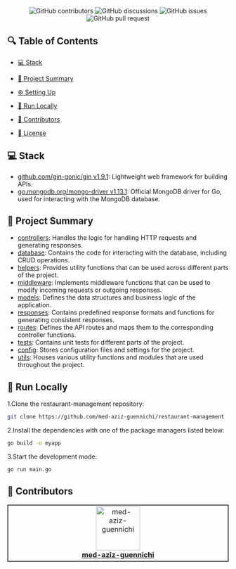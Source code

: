 <p align="center">
<a href=https://github.com/med-aziz-guennichi/restaurant-management target="_blank">
</a>
</p>



<p align="center">
<img src="https://img.shields.io/github/contributors/med-aziz-guennichi/restaurant-management" alt="GitHub contributors" />
<img src="https://img.shields.io/github/discussions/med-aziz-guennichi/restaurant-management" alt="GitHub discussions" />
<img src="https://img.shields.io/github/issues/med-aziz-guennichi/restaurant-management" alt="GitHub issues" />
<img src="https://img.shields.io/github/issues-pr/med-aziz-guennichi/restaurant-management" alt="GitHub pull request" />
</p>

## 🔍 Table of Contents

* [💻 Stack](#stack)

* [📝 Project Summary](#project-summary)

* [⚙️ Setting Up](#setting-up)

* [🚀 Run Locally](#run-locally)

* [🙌 Contributors](#contributors)

* [📄 License](#license)

## 💻 Stack

- [github.com/gin-gonic/gin v1.9.1](https://github.com/gin-gonic/gin): Lightweight web framework for building APIs.
- [go.mongodb.org/mongo-driver v1.13.1](https://go.mongodb.org/mongo-driver): Official MongoDB driver for Go, used for interacting with the MongoDB database.

## 📝 Project Summary

- [controllers](controllers): Handles the logic for handling HTTP requests and generating responses.
- [database](database): Contains the code for interacting with the database, including CRUD operations.
- [helpers](helpers): Provides utility functions that can be used across different parts of the project.
- [middleware](middleware): Implements middleware functions that can be used to modify incoming requests or outgoing responses.
- [models](models): Defines the data structures and business logic of the application.
- [responses](responses): Contains predefined response formats and functions for generating consistent responses.
- [routes](routes): Defines the API routes and maps them to the corresponding controller functions.
- [tests](tests): Contains unit tests for different parts of the project.
- [config](config): Stores configuration files and settings for the project.
- [utils](utils): Houses various utility functions and modules that are used throughout the project.

## 🚀 Run Locally
1.Clone the restaurant-management repository:
```sh
git clone https://github.com/med-aziz-guennichi/restaurant-management
```
2.Install the dependencies with one of the package managers listed below:
```bash
go build -o myapp
```
3.Start the development mode:
```bash
go run main.go
```

## 🙌 Contributors

<table style="border:1px solid #404040;text-align:center;width:100%">
<tr><td style="width:14.29%;border:1px solid #404040;">
        <a href="https://github.com/med-aziz-guennichi" spellcheck="false">
          <img src="https://avatars.githubusercontent.com/u/124068781?v=4?s=100" width="100px;" alt="med-aziz-guennichi"/>
          <br />
          <b>med-aziz-guennichi</b>
        </a>
        <br />
      </td></table>

